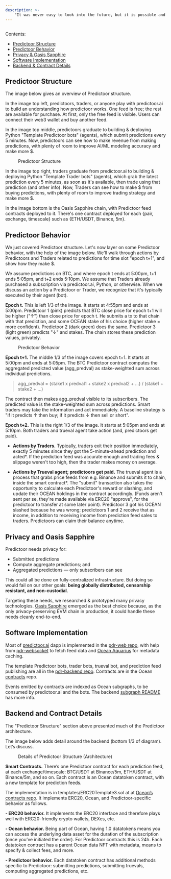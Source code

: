 ```yaml
---
description: >-
    "It was never easy to look into the future, but it is possible and we should not miss our chance." — Andrei Linde
---
```


<figure><img src="../.gitbook/assets/predictoor/female17.png" alt=""></figure>

Contents:
- [Predictoor Structure](#predictoor-structure)
- [Predictoor Behavior](#predictoor-behavior)
- [Privacy & Oasis Sapphire](#privacy-and-oasis-sapphire)
- [Software Implementation](#software-implementation)
- [Backend & Contract Details](#backend-and-contract-details)

## Predictoor Structure

The image below gives an overview of Predictoor structure.

In the image top left, predictoors, traders, or anyone play with predictoor.ai to build an understanding how predictoor works. One feed is free; the rest are available for purchase. At first, only the free feed is visible. Users can connect their web3 wallet and buy another feed.

In the image top middle, predictoors graduate to building & deploying Python "Template Predictoor bots" (agents), which submit predictions every 5 minutes. Now, predictoors can see how to make revenue from making predictions, with plenty of room to improve AI/ML modeling accuracy and make more \$.

<figure><img src="../.gitbook/assets/predictoor/predictoor_structure.png" alt=""><figcaption>Predictoor Structure</figcaption></figure>

In the image top right, traders graduate from predictoor.ai to building & deploying Python "Template Trader bots" (agents), which grab the latest prediction every 5 minutes, as soon as it's available, then trade using that prediction (and other info). Now, Traders can see how to make \$ from buying predictions, with plenty of room to improve trading strategy and make more \$.

In the image bottom is the Oasis Sapphire chain, with Predictoor feed contracts deployed to it. There's one contract deployed for each {pair, exchange, timescale} such as {ETH/USDT, Binance, 5m}.

## Predictoor Behavior

We just covered Predictoor structure. Let's now layer on some Predictoor behavior, with the help of the image below. We'll walk through actions by Predictoors and Traders related to predictions for time slot "epoch t+1", and show how they make \$. 

We assume predictions on BTC, and where epoch t ends at 5:00pm, t+1 ends 5:05pm, and t+2 ends 5:10pm. We assume that Traders already purchased a subscription via predictoor.ai, Python, or otherwise. When we discuss an action by a Predictoor or Trader, we recognize that it's typically executed by their agent (bot).

**Epoch t.** This is left 1/3 of the image. It starts at 4:55pm and ends at 5:00pm. Predictoor 1 (pink) predicts that BTC close price for epoch t+1 will be higher ("↑") than close price for epoch t. He submits a tx to that chain with that prediction, and some OCEAN stake of his choice (higher stake = more confident). Predictoor 2 (dark green) does the same. Predictoor 3 (light green) predicts "↓" and stakes. The chain stores these prediction values, privately.

<figure><img src="../.gitbook/assets/predictoor/predictoor_behavior.png" alt=""><figcaption>Predictoor Behavior</figcaption></figure>

**Epoch t+1.** The middle 1/3 of the image covers epoch t+1. It starts at 5:00pm and ends at 5:05pm. The BTC Predictoor contract computes the aggregated predicted value (agg_predval) as stake-weighted sum across individual predictions.

> agg_predval = (stake1 x predval1 + stake2 x predval2 + …) / (stake1 + stake2 + …)

The contract then makes agg_predval visible to its subscribers. The predicted value is the stake-weighted sum across predictions. Smart traders may take the information and act immediately. A baseline strategy is "if it predicts ↑ then buy; if it predicts ↓ then sell or short".

**Epoch t+2.** This is the right 1/3 of the image. It starts at 5:05pm and ends at 5:10pm. Both traders and trueval agent take action (and, predictoors get paid).

- **Actions by Traders.** Typically, traders exit their position immediately, exactly 5 minutes since they got the 5-minute-ahead prediction and acted*. If the prediction feed was accurate enough and trading fees & slippage weren't too high, then the trader makes money on average.

- **Actions by Trueval agent; predictoors get paid.** The trueval agent is a process that grabs price feeds from e.g. Binance and submits it to chain, inside the smart contract*. The "submit" transaction also takes the opportunity to calculate each Predictoor's reward or slashing, and update their OCEAN holdings in the contract accordingly. (Funds aren't sent per se, they're made available via ERC20 "approve", for the predictoor to transfer at some later point). Predictoor 3 got his OCEAN slashed because he was wrong; predictoors 1 and 2 receive that as income, in addition to receiving income from prediction feed sales to traders. Predictoors can claim their balance anytime.


## Privacy and Oasis Sapphire
Predictoor needs privacy for:
- Submitted predictions
- Compute aggregate predictions; and
- Aggregated predictions — only subscribers can see

This could all be done on fully-centralized infrastructure. But doing so would fail on our other goals: **being globally distributed, censorship resistant, and non-custodial**.

Targeting these needs, we researched & prototyped many privacy technologies. [Oasis Sapphire](https://oasisprotocol.org/sapphire) emerged as the best choice because, as the only privacy-preserving EVM chain in production, it could handle these needs cleanly end-to-end.

## Software Implementation
Most of [predictoor.ai](https://predictoor.ai) dapp is implemented in the [pdr-web repo](https://github.com/oceanprotocol/pdr-web), with help from [pdr-websocket](https://github.com/oceanprotocol/pdr-websocket/) to fetch feed data and [Ocean Aquarius](https://github.com/oceanprotocol/aquarius) for metadata caching.

The template Predictoor bots, trader bots, trueval bot, and prediction feed publishing are all in the [pdr-backend repo](https://github.com/oceanprotocol/pdr-backend). Contracts are in the Ocean [contracts](https://github.com/oceanprotocol/contracts) repo.

Events emitted by contracts are indexed as Ocean subgraphs, to be consumed by predictoor.ai and the bots. The backend [subgraph README](https://github.com/oceanprotocol/pdr-backend/blob/main/READMEs/subgraph.md) has more info.

## Backend and Contract Details
The "Predictoor Structure" section above presented much of the Predictoor architecture.  

The image below adds detail around the backend (bottom 1/3 of diagram). Let’s discuss.

<figure><img src="../.gitbook/assets/predictoor/details_on_predictoor.png" alt=""><figcaption>Details of Predictoor Structure (Architecture)</figcaption></figure>

**Smart Contracts.** There’s one Predictoor contract for each prediction feed, at each exchange/timescale: BTC/USDT at Binance/5m, ETH/USDT at Binance/5m, and so on. Each contract is an Ocean datatoken contract, with a new template for prediction feeds. 

The implementation is in templates/ERC20Template3.sol at at [Ocean’s contracts repo](https://github.com/oceanprotocol/contracts). It implements ERC20, Ocean, and Predictoor-specific behavior as follows.  

**- ERC20 behavior.** It implements the ERC20 interface and therefore plays well with ERC20-friendly crypto wallets, DEXes, etc.  

**- Ocean behavior.** Being part of Ocean, having 1.0 datatokens means you can access the underlying data asset for the duration of the subscription (once you’ve initiated the order). For Predictoor contracts this is 24h. Each datatoken contract has a parent Ocean data NFT with metadata, means to specify & collect fees, and more.  

**- Predictoor behavior.** Each datatoken contract has additional methods specific to Predictoor: submitting predictions, submitting truevals, computing aggregated predictions, etc.

